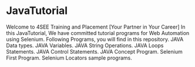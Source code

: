 # JavaTutorial
Welcome to 4SEE Training and Placement [Your Partner in Your Career]
In this JavaTutorial, We have committed tutorial programs for Web Automation using Selenium.
Following Programs, you will find in this repository.
JAVA Data types.
JAVA Variables.
JAVA String Operations.
JAVA Loops Statements.
JAVA Control Statements.
JAVA Concept Program.
Selenium First Program.
Selenium Locators sample programs.
